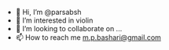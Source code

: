 - 👋 Hi, I’m @parsabsh
- 👀 I’m interested in violin
- 💞️ I’m looking to collaborate on ...
- 📫 How to reach me m.p.bashari@gmail.com

<!---
parsabsh/parsabsh is a ✨ special ✨ repository because its `README.md` (this file) appears on your GitHub profile.
You can click the Preview link to take a look at your changes.
--->
